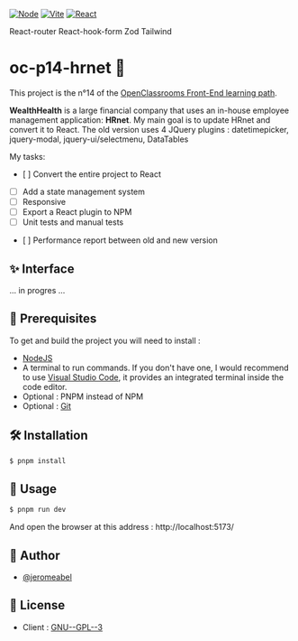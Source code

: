 [![Node](https://img.shields.io/badge/nodejs-333333?logo=nodedotjs)](https://nodejs.org/)
[![Vite](https://img.shields.io/badge/vite-FFD32B?logo=vite)](https://vitejs.dev/)
[![React](https://img.shields.io/badge/react-20232A?logo=react)](https://reactjs.org/)

React-router
React-hook-form
Zod
Tailwind

# oc-p14-hrnet 👋

This project is the n°14 of the [OpenClassrooms Front-End learning path](https://openclassrooms.com/fr/paths/516-developpeur-dapplication-javascript-react).

**WealthHealth** is a large financial company that uses an in-house employee management application: **HRnet**.
My main goal is to update HRnet and convert it to React. The old version uses 4 JQuery plugins : datetimepicker, jquery-modal, jquery-ui/selectmenu, DataTables

My tasks:

- [ ] Convert the entire project to React
- [ ] Add a state management system
- [ ] Responsive
- [ ] Export a React plugin to NPM
- [ ] Unit tests and manual tests
- [ ] Performance report between old and new version

## ✨ Interface

... in progres ...

## 🚨 Prerequisites

To get and build the project you will need to install :

- [NodeJS](https://nodejs.org/)
- A terminal to run commands. If you don't have one, I would recommend to use [Visual Studio Code](https://code.visualstudio.com/), it provides an integrated terminal inside the code editor.
- Optional : PNPM instead of NPM
- Optional : [Git](https://git-scm.com/)

## 🛠️ Installation

```sh
$ pnpm install
```

## 🚀 Usage

```sh
$ pnpm run dev
```

And open the browser at this address : http://localhost:5173/

## 👤 Author

- [@jeromeabel](https://github.com/jeromeabel)

## 📝 License

- Client : [GNU--GPL--3](https://www.gnu.org/licenses/gpl-3.0.fr.html)
